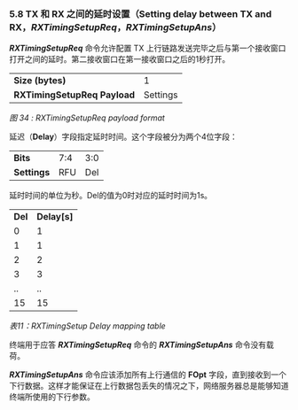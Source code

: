 ### 5.8 TX 和 RX 之间的延时设置（Setting delay between TX and RX，***RXTimingSetupReq***，***RXTimingSetupAns***）

***RXTimingSetupReq*** 命令允许配置 TX 上行链路发送完毕之后与第一个接收窗口打开之间的延时。第二接收窗口在第一接收窗口之后的1秒打开。

<table class="lora-table">
   <tr>
      <td><b>Size (bytes)</b></td>   
      <td>1</td>   
   </tr>
   <tr>
      <td><b>RXTimingSetupReq Payload</b></td>
      <td>Settings</td>
   </tr>
</table>     

*图 34 : RXTimingSetupReq payload format*

延迟（**Delay**）字段指定延时时间。这个字段被分为两个4位字段：

<table class="lora-table">
   <tr>
      <td><b>Bits</b></td>   
      <td>7:4</td>   
      <td>3:0</td> 
   </tr>
   <tr>
      <td><b>Settings</b></td>
      <td>RFU</td>
      <td>Del</td> 
   </tr>
</table>   

延时时间的单位为秒。Del的值为0时对应的延时时间为1s。

<table class="lora-table">
   <tr>
      <td><b>Del</b></td>   
      <td><b>Delay[s]</b></td>   
   </tr>
   <tr>
      <td>0</td>
      <td>1</td>
   </tr>
   <tr>
      <td>1</td>
      <td>1</td>
   </tr>
   <tr>
      <td>2</td>
      <td>2</td>
   </tr>
   <tr>
      <td>3</td>
      <td>3</td>
   </tr>
   <tr>
      <td>..</td>
      <td>..</td>
   </tr>
   <tr>
      <td>15</td>
      <td>15</td>
   </tr>
</table>   

*表11：RXTimingSetup Delay mapping table*

终端用于应答 ***RXTimingSetupReq*** 命令的 ***RXTimingSetupAns*** 命令没有载荷。

***RXTimingSetupAns*** 命令应该添加所有上行通信的 **FOpt** 字段，直到接收到一个下行数据。这样才能保证在上行数据包丢失的情况之下，网络服务器总是能够知道终端所使用的下行参数。


